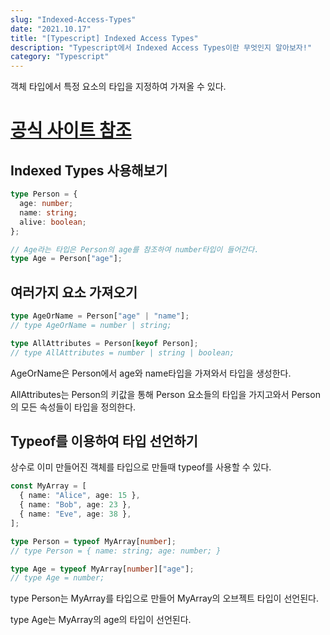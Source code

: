 ```yaml
---
slug: "Indexed-Access-Types"
date: "2021.10.17"
title: "[Typescript] Indexed Access Types"
description: "Typescript에서 Indexed Access Types이란 무엇인지 알아보자!"
category: "Typescript"
---
```


객체 타입에서 특정 요소의 타입을 지정하여 가져올 수 있다.

# [공식 사이트 참조](https://www.typescriptlang.org/docs/handbook/2/indexed-access-types.html)

## Indexed Types 사용해보기

```typescript
type Person = {
  age: number;
  name: string;
  alive: boolean;
};

// Age라는 타입은 Person의 age를 참조하여 number타입이 들어간다.
type Age = Person["age"];
```

## 여러가지 요소 가져오기

```typescript
type AgeOrName = Person["age" | "name"];
// type AgeOrName = number | string;

type AllAttributes = Person[keyof Person];
// type AllAttributes = number | string | boolean;
```

AgeOrName은 Person에서 age와 name타입을 가져와서 타입을 생성한다.

AllAttributes는 Person의 키값을 통해 Person 요소들의 타입을 가지고와서 Person의 모든 속성들이 타입을 정의한다.

## Typeof를 이용하여 타입 선언하기

상수로 이미 만들어진 객체를 타입으로 만들때 typeof를 사용할 수 있다.

```typescript
const MyArray = [
  { name: "Alice", age: 15 },
  { name: "Bob", age: 23 },
  { name: "Eve", age: 38 },
];

type Person = typeof MyArray[number];
// type Person = { name: string; age: number; }

type Age = typeof MyArray[number]["age"];
// type Age = number;
```

type Person는 MyArray를 타입으로 만들어 MyArray의 오브젝트 타입이 선언된다.

type Age는 MyArray의 age의 타입이 선언된다.
